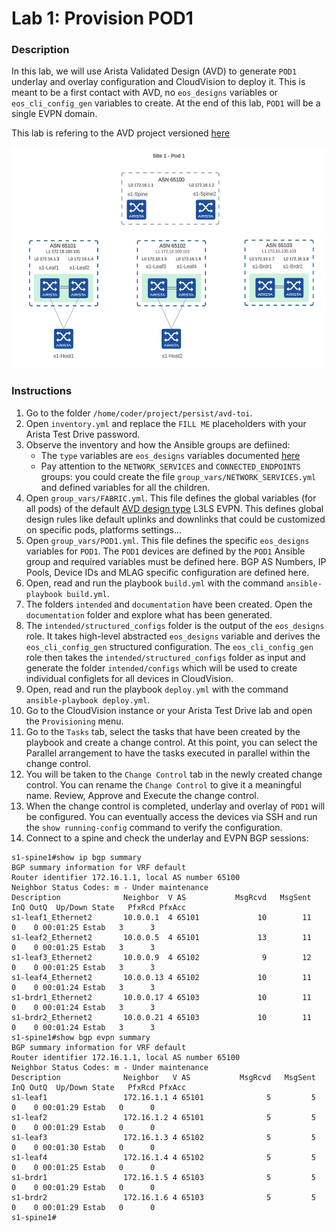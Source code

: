 # Lab 1: Provision POD1

### Description

In this lab, we will use Arista Validated Design (AVD) to generate `POD1` underlay and overlay configuration and CloudVision to deploy it.
This is meant to be a first contact with AVD, no `eos_designs` variables or `eos_cli_config_gen` variables to create.
At the end of this lab, `POD1` will be a single EVPN domain.

This lab is refering to the AVD project versioned [here](https://github.com/arista-netdevops-community/avd-toi)

<p align="center">
<img src="../images/Pod1.png"  width="512" height="354">
</p>

### Instructions

1. Go to the folder `/home/coder/project/persist/avd-toi`.
2. Open `inventory.yml` and replace the `FILL ME` placeholders with your Arista Test Drive password.
3. Observe the inventory and how the Ansible groups are defiined:
   - The `type` variables are `eos_designs` variables documented [here](https://avd.sh/en/stable/roles/eos_designs/docs/input-variables.html#l3ls-evpn)
   - Pay attention to the `NETWORK_SERVICES` and `CONNECTED_ENDPOINTS` groups: you could create the file `group_vars/NETWORK_SERVICES.yml` and defined variables for all the children.
4. Open `group_vars/FABRIC.yml`. This file defines the global variables (for all pods) of the default [AVD design type](https://avd.sh/en/stable/roles/eos_designs/docs/input-variables.html#design-type) L3LS EVPN. This defines global design rules like default uplinks and downlinks that could be customized on specific pods, platforms settings...
5. Open `group_vars/POD1.yml`. This file defines the specific `eos_designs` variables for `POD1`. The `POD1` devices are defined by the `POD1` Ansible group and required variables must be defined here. BGP AS Numbers, IP Pools, Device IDs and MLAG specific configuration are defined here.
6. Open, read and run the playbook `build.yml` with the command `ansible-playbook build.yml`.
7. The folders `intended` and `documentation` have been created. Open the `documentation` folder and explore what has been generated.
8. The `intended/structured_configs` folder is the output of the `eos_designs` role. It takes high-level abstracted `eos_designs` variable and derives the `eos_cli_config_gen` structured configuration. The `eos_cli_config_gen` role then takes the `intended/structured_configs` folder as input and generate the folder `intended/configs` which will be used to create individual configlets for all devices in CloudVision.
9. Open, read and run the playbook `deploy.yml` with the command `ansible-playbook deploy.yml`.
10. Go to the CloudVision instance or your Arista Test Drive lab and open the `Provisioning` menu.
11. Go to the `Tasks` tab, select the tasks that have been created by the playbook and create a change control. At this point, you can select the Parallel arrangement to have the tasks executed in parallel within the change control.
12. You will be taken to the `Change Control` tab in the newly created change control. You can rename the `Change Control` to give it a meaningful name. Review, Approve and Execute the change control.
13. When the change control is completed, underlay and overlay of `POD1` will be configured. You can eventually access the devices via SSH and run the `show running-config` command to verify the configuration.
14. Connect to a spine and check the underlay and EVPN BGP sessions:
   ```cli
   s1-spine1#show ip bgp summary
   BGP summary information for VRF default
   Router identifier 172.16.1.1, local AS number 65100
   Neighbor Status Codes: m - Under maintenance
   Description              Neighbor  V AS           MsgRcvd   MsgSent  InQ OutQ  Up/Down State   PfxRcd PfxAcc
   s1-leaf1_Ethernet2       10.0.0.1  4 65101             10        11    0    0 00:01:25 Estab   3      3
   s1-leaf2_Ethernet2       10.0.0.5  4 65101             13        11    0    0 00:01:25 Estab   3      3
   s1-leaf3_Ethernet2       10.0.0.9  4 65102              9        12    0    0 00:01:25 Estab   3      3
   s1-leaf4_Ethernet2       10.0.0.13 4 65102             10        11    0    0 00:01:24 Estab   3      3
   s1-brdr1_Ethernet2       10.0.0.17 4 65103             10        11    0    0 00:01:24 Estab   3      3
   s1-brdr2_Ethernet2       10.0.0.21 4 65103             10        11    0    0 00:01:24 Estab   3      3
   s1-spine1#show bgp evpn summary
   BGP summary information for VRF default
   Router identifier 172.16.1.1, local AS number 65100
   Neighbor Status Codes: m - Under maintenance
   Description              Neighbor   V AS           MsgRcvd   MsgSent  InQ OutQ  Up/Down State   PfxRcd PfxAcc
   s1-leaf1                 172.16.1.1 4 65101              5         5    0    0 00:01:29 Estab   0      0
   s1-leaf2                 172.16.1.2 4 65101              5         5    0    0 00:01:29 Estab   0      0
   s1-leaf3                 172.16.1.3 4 65102              5         5    0    0 00:01:30 Estab   0      0
   s1-leaf4                 172.16.1.4 4 65102              5         5    0    0 00:01:25 Estab   0      0
   s1-brdr1                 172.16.1.5 4 65103              5         5    0    0 00:01:29 Estab   0      0
   s1-brdr2                 172.16.1.6 4 65103              5         5    0    0 00:01:29 Estab   0      0
   s1-spine1#
   ```